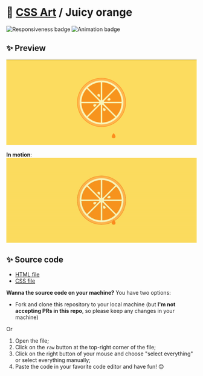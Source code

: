 # 🎨 [CSS Art](https://github.com/bugahontas/css-art) / Juicy orange

![Responsiveness badge](https://img.shields.io/static/v1?label=Responsive&message=No&color=red&style=for-the-badge)
![Animation badge](https://img.shields.io/static/v1?label=Animation&message=Yes&color=orange&style=for-the-badge)

## ✨ Preview

![Preview](screenshot/juicy-orange.png)

**In motion**:
![Gif](gif/juicy-orange.gif)

## ✨ Source code

- [HTML file](https://github.com/bugahontas/css-art/blob/main/juicy-orange/juicy-orange.html)
- [CSS file](https://github.com/bugahontas/css-art/blob/main/juicy-orange/juicy-orange.css)

**Wanna the source code on your machine?** You have two options:
- Fork and clone this repository to your local machine (but **I'm not accepting PRs in this repo**, so please keep any changes in your machine)
 
Or  

1. Open the file;
2. Click on the ```raw``` button at the top-right corner of the file;
3. Click on the right button of your mouse and choose "select everything" or select everything manually;
4. Paste the code in your favorite code editor and have fun! 😊 

